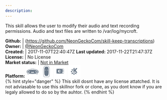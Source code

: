 ```yaml
---
description: 
---
```

This skill allows the user to modify their audio and text recording permissions. Audio and text files are written to /var/log/mycroft.

**Github:** | (https://github.com/NeonGeckoCom/skill-keep-transcriptions)  
**Owner:** | [@NeonGeckoCom](https://github.com/NeonGeckoCom)  
**Created:** | 2017-11-07T22:40:47Z  **Last updated:** 2017-11-22T21:47:37Z  
**License:** | No License  
**Market status:** | [Not in Market](https://market.mycroft.ai/skill/)  
**Platform:**   ![](.gitbook/assets/mark-1-icon.png)  ![](.gitbook/assets/mark-2-icon.png)  ![](.gitbook/assets/picroft-icon.png)  ![](.gitbook/assets/kde.png)   
{% hint style="danger" %}
This skill dosnt have any license attatched. It is not adviasable to use this skillnor fork or clone, as you dont know if you are legaly allowed to do so by the auhtor.
{% endhint %}
